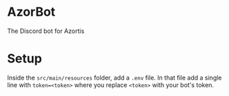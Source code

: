 # AzorBot
The Discord bot for Azortis

# Setup
Inside the `src/main/resources` folder, add a `.env` file.
In that file add a single line with `token=<token>` where you replace `<token>` with your bot's token.